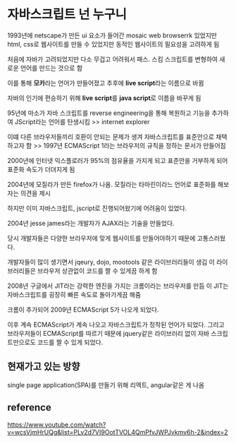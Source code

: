 # 자바스크립트 넌 누구니

1993년에 netscape가 만든 ui 요소가 들어간 mosaic web browserrk 있었지만 html, css로 웹사이트를 만들 수 있었지만 동적인 웹사이트의 필요성을 고려하게 됨

처음에 자바가 고려되었지만 다소 무겁고 어려워서 패스.
스킴 스크립트를 변형하여 새로운 언어를 만드는 것으로 함

이를 통해 **모카**라는 언어가 만들어졌고 추후에 **live script**라는 이름으로 바뀜

자바의 인기에 편승하기 위해 **live script**를 **java script**로 이름을 바꾸게 됨

95년에 마소가 자바 스크립트를 reverse engineering을 통해 복원하고 기능을 추가하여 JScript라는 언어를 탄생시킴 >> internet explorer

이떄 다른 브라우저들끼리 호환이 안되는 문제가 생겨 자바스크립트를 표준안으로 채택하고자 함 >> 1997년 ECMAScript 1라는 브라우저의 규칙을 정하는 문서가 만들어짐

2000년에 인터넷 익스플로러가 95%의 점유율을 가지게 되고 표준안을 거부하게 되어 표준화 속도가 더뎌지게 됨

2004년에 모질라가 만든 firefox가 나옴. 모질라는 타마린이라느 언어로 표준화를 해보자는 의견을 제시

하지만 이미 자바스크립트, jscript로 진행되어왔기에 어려움이 있었다.

2004년 jesse james라는 개발자가 AJAX라는 기술을 만들었다.

당시 개발자들은 다양한 브라우저에 맞게 웹사이트를 만들어야하기 때문에 고통스러웠다.

개발자들이 많이 생기면서 jqeury, dojo, mootools 같은 라이브러리들이 생김
이 라이브러리들은 브라우저 상관없이 코드를 짤 수 있게끔 하게 함

2008년 구글에서 JIT라는 강력한 엔진을 가지는 크롬이라는 브라우저를 만듬
이 JIT는 자바스크립트를 굉장히 빠른 속도로 돌아가게끔 해줌

크롬이 추가되어 2009년 ECMAScript 5가 나오게 되었다.

이후 계속 ECMAScript가 계속 나오고 자바스크립트가 정착된 언어가 되었다.
그리고 브라우저들이 ECMAScript를 따르기 때문에 jquery같은 라이브러리 없이 자바 스크립트만으로도 코드를 짤 수 있게 되었다.

## 현재가고 있는 방향

single page application(SPA)를 만들기 위해 리엑트, angular같은 게 나옴

## reference

https://www.youtube.com/watch?v=wcsVjmHrUQg&list=PLv2d7VI9OotTVOL4QmPfvJWPJvkmv6h-2&index=2
